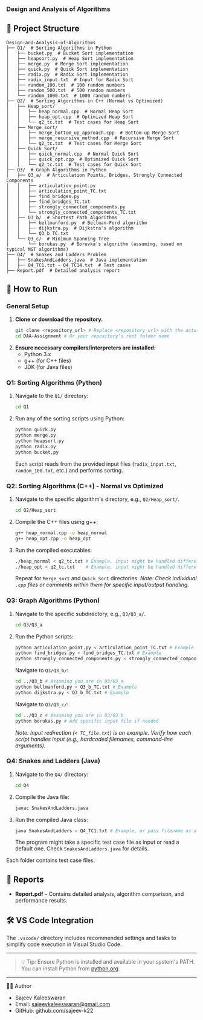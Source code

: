 ### Design and Analysis of Algorithms

## 📁 Project Structure

```
Design-and-Analysis-of-Algorithms
├── Q1/  # Sorting Algorithms in Python
│   ├── bucket.py  # Bucket Sort implementation
│   ├── heapsort.py  # Heap Sort implementation
│   ├── merge.py  # Merge Sort implementation
│   ├── quick.py  # Quick Sort implementation
│   ├── radix.py  # Radix Sort implementation
│   ├── radix_input.txt  # Input for Radix Sort
│   ├── random_100.txt  # 100 random numbers
│   ├── random_500.txt  # 500 random numbers
│   └── random_1000.txt  # 1000 random numbers
├── Q2/  # Sorting Algorithms in C++ (Normal vs Optimized)
│   ├── Heap_sort/
│   │   ├── heap_normal.cpp  # Normal Heap Sort
│   │   ├── heap_opt.cpp  # Optimized Heap Sort
│   │   └── q2_tc.txt  # Test cases for Heap Sort
│   ├── Merge_sort/
│   │   ├── merge_bottom_up_approach.cpp  # Bottom-up Merge Sort
│   │   ├── merge_recursive_method.cpp  # Recursive Merge Sort
│   │   └── q2_tc.txt  # Test cases for Merge Sort
│   ├── Quick_Sort/
│   │   ├── quick_normal.cpp  # Normal Quick Sort
│   │   ├── quick_opt.cpp  # Optimized Quick Sort
│   │   └── q2_tc.txt  # Test cases for Quick Sort
├── Q3/  # Graph Algorithms in Python
│   ├── Q3_a/  # Articulation Points, Bridges, Strongly Connected Components
│   │   ├── articulation_point.py
│   │   ├── articulation_point_TC.txt
│   │   ├── find_bridges.py
│   │   ├── find_bridges_TC.txt
│   │   ├── strongly_connected_components.py
│   │   └── strongly_connected_components_TC.txt
│   ├── Q3_b/  # Shortest Path Algorithms
│   │   ├── bellmanford.py  # Bellman-Ford algorithm
│   │   ├── dijkstra.py  # Dijkstra's algorithm
│   │   └── Q3_b_TC.txt
│   └── Q3_c/  # Minimum Spanning Tree
│       └── borukas.py  # Boruvka's algorithm (assuming, based on typical MST algorithms)
├── Q4/  # Snakes and Ladders Problem
│   ├── SnakesAndLadders.java  # Java implementation
│   ├── Q4_TC1.txt - Q4_TC14.txt  # Test cases
├── Report.pdf  # Detailed analysis report
```

## 🔧 How to Run

### General Setup
1. **Clone or download the repository.**
   ```bash
   git clone <repository_url> # Replace <repository_url> with the actual URL
   cd DAA-Assignment # Or your repository's root folder name
   ```
2. **Ensure necessary compilers/interpreters are installed:**
   - Python 3.x
   - g++ (for C++ files)
   - JDK (for Java files)

### Q1: Sorting Algorithms (Python)
1. Navigate to the `Q1/` directory:
   ```bash
   cd Q1
   ```
2. Run any of the sorting scripts using Python:
   ```bash
   python quick.py
   python merge.py
   python heapsort.py
   python radix.py
   python bucket.py
   ```
   Each script reads from the provided input files (`radix_input.txt`, `random_100.txt`, etc.) and performs sorting.

### Q2: Sorting Algorithms (C++) - Normal vs Optimized
1. Navigate to the specific algorithm's directory, e.g., `Q2/Heap_sort/`.
   ```bash
   cd Q2/Heap_sort
   ```
2. Compile the C++ files using g++:
   ```bash
   g++ heap_normal.cpp -o heap_normal
   g++ heap_opt.cpp -o heap_opt
   ```
3. Run the compiled executables:
   ```bash
   ./heap_normal < q2_tc.txt # Example, input might be handled differently
   ./heap_opt < q2_tc.txt    # Example, input might be handled differently
   ```
   Repeat for `Merge_sort` and `Quick_Sort` directories.
   *Note: Check individual `.cpp` files or comments within them for specific input/output handling.*

### Q3: Graph Algorithms (Python)
1. Navigate to the specific subdirectory, e.g., `Q3/Q3_a/`.
   ```bash
   cd Q3/Q3_a
   ```
2. Run the Python scripts:
   ```bash
   python articulation_point.py < articulation_point_TC.txt # Example
   python find_bridges.py < find_bridges_TC.txt # Example
   python strongly_connected_components.py < strongly_connected_components_TC.txt # Example
   ```
   Navigate to `Q3/Q3_b/`:
   ```bash
   cd ../Q3_b # Assuming you are in Q3/Q3_a
   python bellmanford.py < Q3_b_TC.txt # Example
   python dijkstra.py < Q3_b_TC.txt # Example
   ```
   Navigate to `Q3/Q3_c/`:
   ```bash
   cd ../Q3_c # Assuming you are in Q3/Q3_b
   python borukas.py # Add specific input file if needed
   ```
   *Note: Input redirection (`< TC_file.txt`) is an example. Verify how each script handles input (e.g., hardcoded filenames, command-line arguments).*

### Q4: Snakes and Ladders (Java)
1. Navigate to the `Q4/` directory:
   ```bash
   cd Q4
   ```
2. Compile the Java file:
   ```bash
   javac SnakesAndLadders.java
   ```
3. Run the compiled Java class:
   ```bash
   java SnakesAndLadders < Q4_TC1.txt # Example, or pass filename as arg if program expects that
   ```
   The program might take a specific test case file as input or read a default one. Check `SnakesAndLadders.java` for details.

Each folder contains test case files.

## 📄 Reports

- **Report.pdf** – Contains detailed analysis, algorithm comparison, and performance results.

## 🛠 VS Code Integration

The `.vscode/` directory includes recommended settings and tasks to simplify code execution in Visual Studio Code.

---

> 💡 Tip: Ensure Python is installed and available in your system's PATH. You can install Python from [python.org](https://www.python.org/).

------------------------------------------------------------------------------------------------
👨‍💻 Author

- Sajeev Kaleeswaran
- Email: sajeevkaleeswaran@gmail.com
- GitHub: github.com/sajeev-k22
